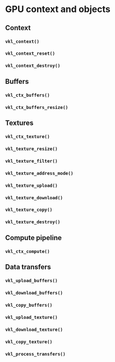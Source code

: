 # GPU context and objects


## Context

### `vkl_context()`
### `vkl_context_reset()`
### `vkl_context_destroy()`


## Buffers

### `vkl_ctx_buffers()`
### `vkl_ctx_buffers_resize()`


## Textures

### `vkl_ctx_texture()`
### `vkl_texture_resize()`
### `vkl_texture_filter()`
### `vkl_texture_address_mode()`
### `vkl_texture_upload()`
### `vkl_texture_download()`
### `vkl_texture_copy()`
### `vkl_texture_destroy()`


## Compute pipeline

### `vkl_ctx_compute()`


## Data transfers

### `vkl_upload_buffers()`
### `vkl_download_buffers()`
### `vkl_copy_buffers()`
### `vkl_upload_texture()`
### `vkl_download_texture()`
### `vkl_copy_texture()`
### `vkl_process_transfers()`
